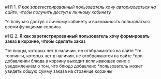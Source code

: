 #H1 1. _Я как зарегистрированный пользователь хочу авторизоваться на сайте, чтобы получить доступ к личному кабинету_

*я получаю доступ к личному кабинету и возможность пользоваться всеми функциями сервиса

#H2 2. **Я как зарегистрированный пользователь хочу формировать заказ в корзине, чтобы сделать заказ**

*те пиццы, которых нет в наличии, не отображаются на сайте
*те топпинги, которых нет в наличии, не отображаются на сайте
*при добавлении блюда в корзину выходит всплывающее окно с уведомлением о том, что блюдо добавлено
*пользователь может увидеть общую сумму заказа на странице корзины